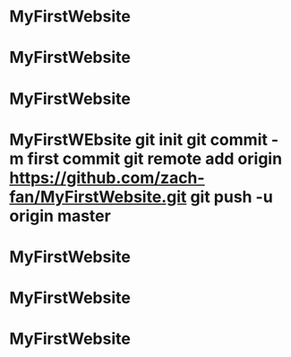 # MyFirstWebsite
# MyFirstWebsite
# MyFirstWebsite
# MyFirstWEbsite git init git commit -m first commit git remote add origin https://github.com/zach-fan/MyFirstWebsite.git git push -u origin master
# MyFirstWebsite
# MyFirstWebsite
# MyFirstWebsite

